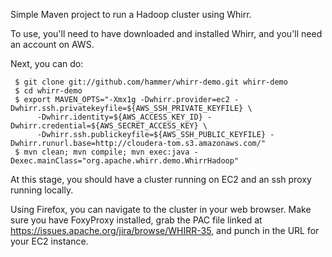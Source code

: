 Simple Maven project to run a Hadoop cluster using Whirr.

To use, you'll need to have downloaded and installed Whirr, and you'll need an account on AWS.

Next, you can do:

     $ git clone git://github.com/hammer/whirr-demo.git whirr-demo
     $ cd whirr-demo
     $ export MAVEN_OPTS="-Xmx1g -Dwhirr.provider=ec2 -Dwhirr.ssh.privatekeyfile=${AWS_SSH_PRIVATE_KEYFILE} \
          -Dwhirr.identity=${AWS_ACCESS_KEY_ID} -Dwhirr.credential=${AWS_SECRET_ACCESS_KEY} \
          -Dwhirr.ssh.publickeyfile=${AWS_SSH_PUBLIC_KEYFILE} -Dwhirr.runurl.base=http://cloudera-tom.s3.amazonaws.com/" 
     $ mvn clean; mvn compile; mvn exec:java -Dexec.mainClass="org.apache.whirr.demo.WhirrHadoop"

At this stage, you should have a cluster running on EC2 and an ssh proxy running locally.

Using Firefox, you can navigate to the cluster in your web browser. Make sure you have FoxyProxy installed,
grab the PAC file linked at https://issues.apache.org/jira/browse/WHIRR-35, and punch in the URL for your EC2 instance.

